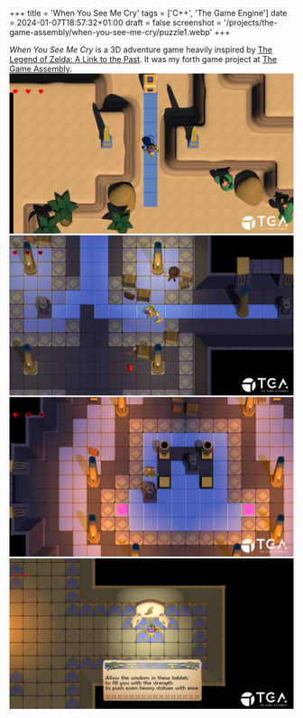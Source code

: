 +++
title = 'When You See Me Cry'
tags = ['C++', 'The Game Engine']
date = 2024-01-07T18:57:32+01:00
draft = false
screenshot = '/projects/the-game-assembly/when-you-see-me-cry/puzzle1.webp'
+++

_When You See Me Cry_ is a 3D adventure game heavily inspired by [The Legend of Zelda: A Link to the Past](https://en.wikipedia.org/wiki/The_Legend_of_Zelda:_A_Link_to_the_Past). It was my forth game project at [The Game Assembly](https://thegameassembly.com).
![Screenshot outside a temple.](outside.webp)
![Screenshot of a puzzle in a temple.](puzzle1.webp)
![Screenshot of another puzzle in a temple.](puzzle2.webp)
![Screenshot of a tablet granting the player powers.](tablet.webp)